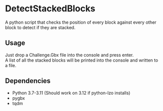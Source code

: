 # DetectStackedBlocks
A python script that checks the position of every block against every other block to detect if they are stacked.


## Usage
Just drop a Challenge.Gbx file into the console and press enter.<br>
A list of all the stacked blocks will be printed into the console and written to a file.


## Dependencies
- Python 3.7-3.11 (Should work on 3.12 if python-lzo installs)
- pygbx
- tqdm
